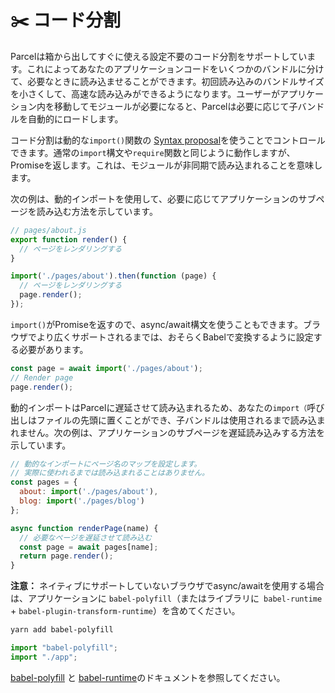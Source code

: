 # ✂️ コード分割

Parcelは箱から出してすぐに使える設定不要のコード分割をサポートしています。これによってあなたのアプリケーションコードをいくつかのバンドルに分けて、必要なときに読み込ませることができます。初回読み込みのバンドルサイズを小さくして、高速な読み込みができるようになります。ユーザーがアプリケーション内を移動してモジュールが必要になると、Parcelは必要に応じて子バンドルを自動的にロードします。

コード分割は動的な`import()`関数の [Syntax proposal](https://github.com/tc39/proposal-dynamic-import)を使うことでコントロールできます。通常の`import`構文や`require`関数と同じように動作しますが、Promiseを返します。これは、モジュールが非同期で読み込まれることを意味します。

次の例は、動的インポートを使用して、必要に応じてアプリケーションのサブページを読み込む方法を示しています。

```javascript
// pages/about.js
export function render() {
  // ページをレンダリングする
}
```
```javascript
import('./pages/about').then(function (page) {
  // ページをレンダリングする
  page.render();
});
```

`import()`がPromiseを返すので、async/await構文を使うこともできます。ブラウザでより広くサポートされるまでは、おそらくBabelで変換するように設定する必要があります。

```javascript
const page = await import('./pages/about');
// Render page
page.render();
```

動的インポートはParcelに遅延させて読み込まれるため、あなたの`import（`呼び出しはファイルの先頭に置くことができ、子バンドルは使用されるまで読み込まれません。次の例は、アプリケーションのサブページを遅延読み込みする方法を示しています。

```javascript
// 動的なインポートにページ名のマップを設定します。
// 実際に使われるまでは読み込まれることはありません。
const pages = {
  about: import('./pages/about'),
  blog: import('./pages/blog')
};

async function renderPage(name) {
  // 必要なページを遅延させて読み込む
  const page = await pages[name];
  return page.render();
}
```

**注意：** ネイティブにサポートしていないブラウザでasync/awaitを使用する場合は、アプリケーションに `babel-polyfill`（またはライブラリに` babel-runtime` + `babel-plugin-transform-runtime`）を含めてください。

```bash
yarn add babel-polyfill
```

```javascript
import "babel-polyfill";
import "./app";
```

[babel-polyfill](http://babeljs.io/docs/usage/polyfill) と [babel-runtime](http://babeljs.io/docs/plugins/transform-runtime)のドキュメントを参照してください。
